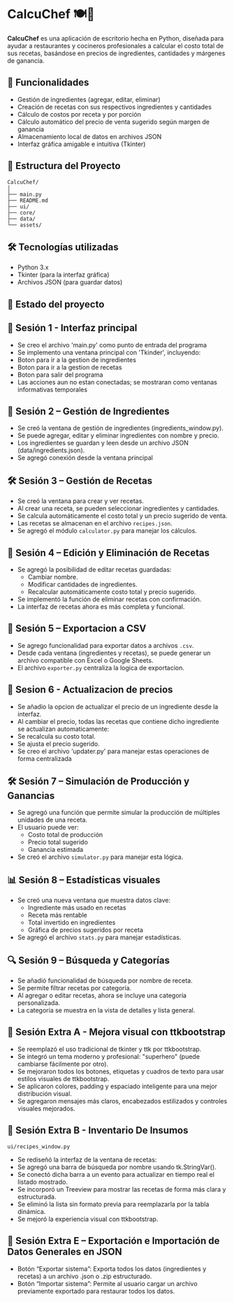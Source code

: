# CalcuChef 🍽️🧮

**CalcuChef** es una aplicación de escritorio hecha en Python, diseñada para ayudar a restaurantes y cocineros profesionales a calcular el costo total de sus recetas, basándose en precios de ingredientes, cantidades y márgenes de ganancia.

## 🚀 Funcionalidades

- Gestión de ingredientes (agregar, editar, eliminar)
- Creación de recetas con sus respectivos ingredientes y cantidades
- Cálculo de costos por receta y por porción
- Cálculo automático del precio de venta sugerido según margen de ganancia
- Almacenamiento local de datos en archivos JSON
- Interfaz gráfica amigable e intuitiva (Tkinter)

## 📁 Estructura del Proyecto

```
CalcuChef/
│
├── main.py
├── README.md
├── ui/
├── core/
├── data/
└── assets/
```

## 🛠️ Tecnologías utilizadas

- Python 3.x
- Tkinter (para la interfaz gráfica)
- Archivos JSON (para guardar datos)

## 📌 Estado del proyecto

## 🚧 Sesión 1 - Interfaz principal

- Se creo el archivo 'main.py' como punto de entrada del programa
- Se implemento una ventana principal con 'Tkinder', incluyendo:
- Boton para ir a la gestion de ingredientes
- Boton para ir a la gestion de recetas
- Boton para salir del programa
- Las acciones aun no estan conectadas; se mostraran como ventanas informativas temporales

## 🧩 Sesión 2 – Gestión de Ingredientes

- Se creó la ventana de gestión de ingredientes (ingredients_window.py).
- Se puede agregar, editar y eliminar ingredientes con nombre y precio.
- Los ingredientes se guardan y leen desde un archivo JSON (data/ingredients.json).
- Se agregó conexión desde la ventana principal

## 🛠️ Sesión 3 – Gestión de Recetas

- Se creó la ventana para crear y ver recetas.
- Al crear una receta, se pueden seleccionar ingredientes y cantidades.
- Se calcula automáticamente el costo total y un precio sugerido de venta.
- Las recetas se almacenan en el archivo `recipes.json`.
- Se agregó el módulo `calculator.py` para manejar los cálculos.

## 🧩 Sesión 4 – Edición y Eliminación de Recetas

- Se agregó la posibilidad de editar recetas guardadas:
  - Cambiar nombre.
  - Modificar cantidades de ingredientes.
  - Recalcular automáticamente costo total y precio sugerido.
- Se implementó la función de eliminar recetas con confirmación.
- La interfaz de recetas ahora es más completa y funcional.

## 🧩 Sesión 5 – Exportacion a CSV

- Se agrego funcionalidad para exportar datos a archivos `.csv`.
- Desde cada ventana (ingredientes y recetas), se puede generar un archivo compatible con Excel o Google Sheets.
- El archivo `exporter.py` centraliza la logica de exportacion.

## 🧩 Sesion 6 - Actualizacion de precios

- Se añadio la opcion de actualizar el precio de un ingrediente desde la interfaz.
- Al cambiar el precio, todas las recetas que contiene dicho ingrediente se actualizan automaticamente:
- Se recalcula su costo total.
- Se ajusta el precio sugerido.
- Se creo el archivo 'updater.py' para manejar estas operaciones de forma centralizada

## 🛠️ Sesión 7 – Simulación de Producción y Ganancias

- Se agregó una función que permite simular la producción de múltiples unidades de una receta.
- El usuario puede ver:
  - Costo total de producción
  - Precio total sugerido
  - Ganancia estimada
- Se creó el archivo `simulator.py` para manejar esta lógica.

## 📊 Sesión 8 – Estadísticas visuales

- Se creó una nueva ventana que muestra datos clave:
  - Ingrediente más usado en recetas
  - Receta más rentable
  - Total invertido en ingredientes
  - Gráfica de precios sugeridos por receta
- Se agregó el archivo `stats.py` para manejar estadísticas.

## 🔍 Sesión 9 – Búsqueda y Categorías

- Se añadió funcionalidad de búsqueda por nombre de receta.
- Se permite filtrar recetas por categoría.
- Al agregar o editar recetas, ahora se incluye una categoría personalizada.
- La categoría se muestra en la vista de detalles y lista general.

## 🧩 Sesión Extra A - Mejora visual con ttkbootstrap

- Se reemplazó el uso tradicional de tkinter y ttk por ttkbootstrap.
- Se integró un tema moderno y profesional: "superhero" (puede cambiarse fácilmente por otro).
- Se mejoraron todos los botones, etiquetas y cuadros de texto para usar estilos visuales de ttkbootstrap.
- Se aplicaron colores, padding y espaciado inteligente para una mejor distribución visual.
- Se agregaron mensajes más claros, encabezados estilizados y controles visuales mejorados.

## 📘 Sesión Extra B - Inventario De Insumos
`ui/recipes_window.py`
- Se rediseñó la interfaz de la ventana de recetas:
- Se agregó una barra de búsqueda por nombre usando tk.StringVar().
- Se conectó dicha barra a un evento <KeyRelease> para actualizar en tiempo real el listado mostrado.
- Se incorporó un Treeview para mostrar las recetas de forma más clara y estructurada.
- Se eliminó la lista sin formato previa para reemplazarla por la tabla dinámica.
- Se mejoró la experiencia visual con ttkbootstrap.

## 🧩 Sesión Extra E – Exportación e Importación de Datos Generales en JSON
- Botón “Exportar sistema”: Exporta todos los datos (ingredientes y recetas) a un archivo .json o .zip estructurado.
- Botón “Importar sistema”: Permite al usuario cargar un archivo previamente exportado para restaurar todos los datos.
